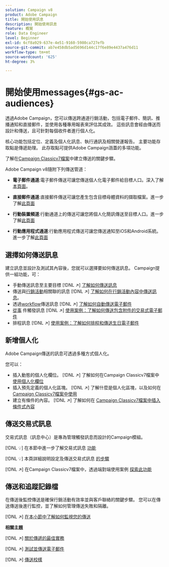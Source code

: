 ```yaml
---
solution: Campaign v8
product: Adobe Campaign
title: 開始使用訊息
description: 開始使用訊息
feature: 概覽
role: Data Engineer
level: Beginner
exl-id: 6cf8a929-637e-4e51-9160-5980ca727efb
source-git-commit: ab7e458db5ad5696d144c17f6e89e4437a476d11
workflow-type: tm+mt
source-wordcount: '625'
ht-degree: 3%

---
```


# 開始使用messages{#gs-ac-audiences}

透過Adobe Campaign，您可以傳送跨通道行銷活動，包括電子郵件、簡訊、推播通知和直接郵件，並使用各種專用報表來評估其成效。 這些訊息會經由傳送而設計和傳送，且可針對每個收件者進行個人化。

核心功能包括定位、定義及個人化訊息、執行通訊及相關營運報告。 主要功能存取點是傳遞助理。 此存取點可提供Adobe Campaign涵蓋的多項功能。

了解在[Campaign Classicv7檔案](https://experienceleague.adobe.com/docs/campaign-classic/using/sending-messages/key-steps-when-creating-a-delivery/steps-about-delivery-creation-steps.html)中建立傳送的關鍵步驟。

Adobe Campaign v8隨附下列傳送管道：

* **電子郵件通道**:電子郵件傳送可讓您傳送個人化電子郵件給目標人口。深入了解[本頁面](../send/email.md)。

* **直接郵件通道**:直接郵件傳送可讓您產生包含目標母體資料的擷取檔案。進一步了解[此頁面](../send/direct-mail.md)

* **行動裝置頻道**:行動通道上的傳送可讓您將個人化簡訊傳送至目標人口。進一步了解[此頁面](../send/sms.md)

* **行動應用程式通道**:行動應用程式傳送可讓您傳送通知至iOS和Android系統。進一步了解[此頁面](../send/push.md)

<!--
* **LINE channel**: LINE deliveries let you send messages on LINE, an instant messaging application available on all smartphones. Learn more in [this page](../send/line.md)
-->

## 選擇如何傳送訊息

建立訊息並設計及測試其內容後，您就可以選擇要如何傳送訊息。 Campaign提供一組功能，可：

* 手動傳送訊息至主要目標
   [!DNL :arrow_upper_right:] [了解如何傳送訊息](https://experienceleague.adobe.com/docs/campaign-classic/using/sending-messages/sending-emails/sending-an-email/sending-messages.html)
* 傳送與[行銷活動](https://experienceleague.adobe.com/docs/campaign-classic/using/orchestrating-campaigns/orchestrate-campaigns/setting-up-marketing-campaigns.html)相關聯的訊息
   [!DNL :arrow_upper_right:] [了解如何在行銷活動內容中傳送訊息](https://experienceleague.adobe.com/docs/campaign-classic/using/orchestrating-campaigns/orchestrate-campaigns/marketing-campaign-deliveries.html)。
* 透過[workflow](https://experienceleague.adobe.com/docs/campaign-classic/using/automating-with-workflows/introduction/about-workflows.html)傳送訊息
   [!DNL :arrow_upper_right:] [了解如何自動傳送電子郵件](https://experienceleague.adobe.com/docs/campaign-classic/using/automating-with-workflows/action-activities/delivery.html)
* [從事](https://experienceleague.adobe.com/docs/campaign-classic/using/transactional-messaging/introduction/about-transactional-messaging.html) 件觸發訊息
   [!DNL :arrow_upper_right:] [使用案例：了解如何傳送包含附件的交易式電子郵件](https://experienceleague.adobe.com/docs/campaign-classic/using/transactional-messaging/use-case/transactional-email-with-attachments.html)
* 排程訊息
   [!DNL :arrow_upper_right:] [使用案例：了解如何排程和傳送生日電子郵件](https://experienceleague.adobe.com/docs/campaign-classic/using/automating-with-workflows/use-cases/deliveries/sending-a-birthday-email.html?)


## 新增個人化

Adobe Campaign傳送的訊息可透過多種方式個人化。

您可以：

* 插入動態的個人化欄位。
   [!DNL :arrow_upper_right:] 了解如何在Campaign Classicv7檔案中 [使用個人化欄位](https://experienceleague.adobe.com/docs/campaign-classic/using/sending-messages/personalizing-deliveries/personalization-fields.html)
* 插入預先定義的個人化區塊。
   [!DNL :arrow_upper_right:] 了解什麼是個人化區塊，以及如何在 [Campaign Classicv7檔案中使用](https://experienceleague.adobe.com/docs/campaign-classic/using/sending-messages/personalizing-deliveries/personalization-blocks.html)
* 建立有條件的內容。
   [!DNL :arrow_upper_right:] 了解如何在 [Campaign Classicv7檔案中插入條件式內容](https://experienceleague.adobe.com/docs/campaign-classic/using/sending-messages/personalizing-deliveries/conditional-content.html)

## 傳送交易式訊息

交易式訊息（訊息中心）是專為管理觸發訊息而設計的Campaign模組。

[!DNL :bulb:] 在本節中進一步了解交易式訊息 [功能](../dev/architecture.md#transac-msg-archi)

[!DNL :bulb:] 本頁詳細說明設定及傳送交易式訊息 [的步驟](../send/transactional.md)

[!DNL :arrow_upper_right:] 在Campaign Classicv7檔案中，透過端對端使用案例 [探索此功能](https://experienceleague.adobe.com/docs/campaign-classic/using/transactional-messaging/use-case/transactional-email-with-attachments.html?lang=en#transactional-messaging)

## 傳送和追蹤記錄檔

在傳送後監控傳送是確保行銷活動有效率並與客戶聯絡的關鍵步驟。 您可以在傳送傳送後進行監控，並了解如何管理傳送失敗和隔離。

[!DNL :arrow_upper_right:] [在本小節中了解如何監視您的傳送](https://experienceleague.adobe.com/docs/campaign-classic/using/sending-messages/monitoring-deliveries/about-delivery-monitoring.html?lang=en#sending-messages)


**相關主題**

[!DNL :arrow_upper_right:]  [關於傳遞的最佳實務](https://experienceleague.adobe.com/docs/campaign-classic/using/sending-messages/key-steps-when-creating-a-delivery/delivery-bestpractices/delivery-best-practices.html)

[!DNL :arrow_upper_right:]  [測試並傳送電子郵件](https://experienceleague.adobe.com/docs/campaign-classic/using/sending-messages/sending-emails/sending-an-email/sending-messages.html)

[!DNL :arrow_upper_right:]  [傳送校樣](https://experienceleague.adobe.com/docs/campaign-classic/using/sending-messages/key-steps-when-creating-a-delivery/steps-validating-the-delivery.html)
